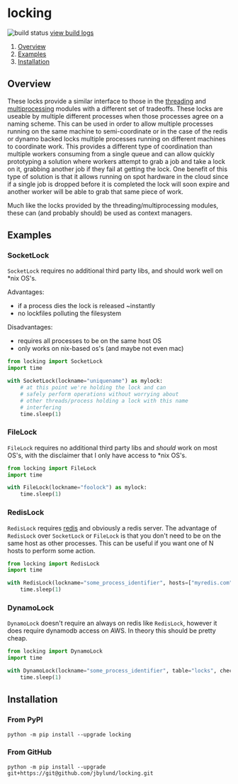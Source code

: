 # locking

![build status](https://jbylund.semaphoreci.com/badges/locking/branches/master.svg?style=semaphore)
[view build logs](https://jbylund.semaphoreci.com/branches/a07cc01d-abee-46d0-8557-64abee8fbfc2)


1. [Overview](#overview)
1. [Examples](#examples)
1. [Installation](#installation)

## <a id='overview'>Overview</a>

These locks provide a similar interface to those in the [threading](https://docs.python.org/3/library/threading.html#threading.Lock) and [multiprocessing](https://docs.python.org/3/library/multiprocessing.html#multiprocessing.Lock) modules with a different set of tradeoffs.
These locks are useable by multiple different processes when those processes agree on a naming scheme.
This can be used in order to allow multiple processes running on the same machine to semi-coordinate or in the case of the redis or dynamo backed locks multiple processes running on different machines to coordinate work.
This provides a different type of coordination than multiple workers consuming from a single queue and can allow quickly prototyping a solution where workers attempt to grab a job and take a lock on it, grabbing another job if they fail at getting the lock.
One benefit of this type of solution is that it allows running on spot hardware in the cloud since if a single job is dropped before it is completed the lock will soon expire and another worker will be able to grab that same piece of work.

Much like the locks provided by the threading/multiprocessing modules, these can (and probably should) be used as context managers.

## <a id='examples'>Examples</a>

### SocketLock

`SocketLock` requires no additional third party libs, and should work well on \*nix OS's.

Advantages:
* if a process dies the lock is released ~instantly
* no lockfiles polluting the filesystem

Disadvantages:
* requires all processes to be on the same host OS
* only works on nix-based os's (and maybe not even mac)

```python
from locking import SocketLock
import time

with SocketLock(lockname="uniquename") as mylock:
    # at this point we're holding the lock and can
    # safely perform operations without worrying about
    # other threads/process holding a lock with this name
    # interfering
    time.sleep(1)
```

### FileLock

`FileLock` requires no additional third party libs and _should_ work on most OS's, with the disclaimer that I only have access to \*nix OS's.

```python
from locking import FileLock
import time

with FileLock(lockname="foolock") as mylock:
    time.sleep(1)
```

### RedisLock

`RedisLock` requires [redis](https://github.com/redis/redis-py) and obviously a redis server.
The advantage of `RedisLock` over `SocketLock` or `FileLock` is that you don't need to be on the same host as other processes.
This can be useful if you want one of N hosts to perform some action.

```python
from locking import RedisLock
import time

with RedisLock(lockname="some_process_identifier", hosts=["myredis.com"]):
    time.sleep(1)
```

### DynamoLock

`DynamoLock` doesn't require an always on redis like `RedisLock`, however it does require dynamodb access on AWS.
In theory this should be pretty cheap.

```python
from locking import DynamoLock
import time

with DynamoLock(lockname="some_process_identifier", table="locks", checkpoint_frequency=2, ttl=5):
    time.sleep(1)
```

## <a id='installation'>Installation</a>

### From PyPI

```shell
python -m pip install --upgrade locking
```

### From GitHub

```shell
python -m pip install --upgrade git+https://git@github.com/jbylund/locking.git
```
